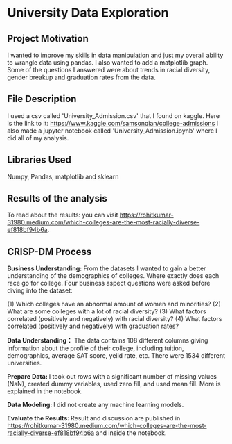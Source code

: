 # University Data Exploration

## Project Motivation
I wanted to improve my skills in data manipulation and just my overall ability to wrangle data using pandas. I also wanted to add a matplotlib graph. Some of the questions I answered were about trends in racial diversity, gender breakup and graduation rates from the data.

## File Description
I used a csv called 'University_Admission.csv' that I found on kaggle. Here is the link to it: https://www.kaggle.com/samsonqian/college-admissions
I also made a jupyter notebook called 'University_Admission.ipynb' where I did all of my analysis.

## Libraries Used
Numpy, Pandas, matplotlib and sklearn

## Results of the analysis
To read about the results: you can visit https://rohitkumar-31980.medium.com/which-colleges-are-the-most-racially-diverse-ef818bf94b6a.

## CRISP-DM Process
<b> Business Understanding:</b> From the datasets I wanted to gain a better understanding of the demographics of colleges. Where exactly does each race go for college. Four business aspect questions were asked before diving into the dataset:

(1) Which colleges have an abnormal amount of women and minorities?
(2) What are some colleges with a lot of racial diversity?
(3) What factors correlated (positively and negatively) with racial diversity?
(4) What factors correlated (positively and negatively) with graduation rates?
 
 <b> Data Understanding：</b> The data contains 108 different columns giving information about the profile of their college, including tuition, demographics, average SAT score, yeild rate, etc. There were 1534 different universities.
 
<b> Prepare Data: </b> I took out rows with a significant number of missing values (NaN), created dummy variables, used zero fill, and used mean fill. More is explained in the notebook.

<b> Data Modeling: </b> I did not create any machine learning models. 

<b> Evaluate the Results: </b> Result and discussion are published in https://rohitkumar-31980.medium.com/which-colleges-are-the-most-racially-diverse-ef818bf94b6a and inside the notebook.
